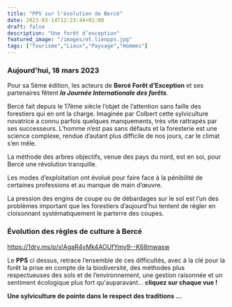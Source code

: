```yaml
---
title: "PPS sur l'évolution de Bercé"
date: 2023-03-14T12:23:44+01:00
draft: false
description: "Une forêt d’exception"
featured_image: "/images/et.lienpps.jpg"
tags: ["Tourisme","Lieux","Paysage","Hommes"]
---
```


### Aujourd'hui, 18 mars 2023

Pour sa 5ème édition, les acteurs de **Bercé Forêt d’Exception** et 
ses partenaires fêtent ***la Journée Internationale des forêts***.

Bercé fait depuis le 17ème siècle l’objet de l’attention sans 
faille des forestiers qui en ont la charge.
Imaginée par Colbert cette sylviculture novatrice a connu
parfois quelques manquements, très vite rattrapés par ses successeurs. 
L’homme n’est pas sans défauts et la foresterie est une science complexe,
rendue d’autant plus difficile de nos jours, car le climat s’en mêle.

La méthode des arbres objectifs, venue des pays du nord, est en soi, 
pour Bercé une révolution tranquille.

Les modes d’exploitation ont évolué pour faire face à la pénibilité
de certaines professions et au manque de main d’œuvre.

La pression des engins de coupe ou de débardages sur le sol est l’un 
des problèmes important que les forestiers d’aujourd’hui tentent 
de régler en cloisonnant systématiquement le parterre des coupes.

### Évolution des règles de culture à Bercé

https://1drv.ms/p/s!AgaR4vMk4AOUfYmv9--K68mwasw 

Le **PPS** ci dessus, retrace l’ensemble de ces difficultés,
avec à la clé pour la forêt la prise en compte de la biodiversité, 
des méthodes plus respectueuses des sols et de l’environnement, 
une gestion raisonnée et un sentiment écologique plus fort qu'auparavant…
**cliquez sur chaque vue !**

**Une sylviculture de pointe dans le respect des traditions …**  
  
